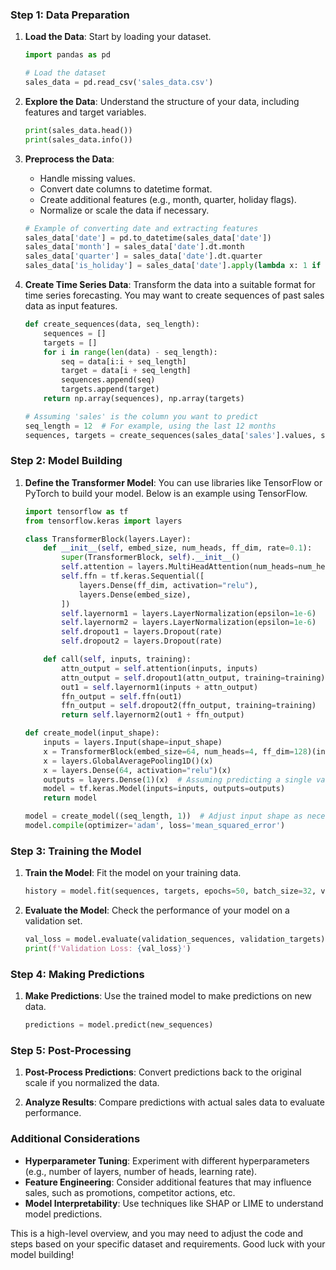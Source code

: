 ### Step 1: Data Preparation

1. **Load the Data**: Start by loading your dataset.

   ```python
   import pandas as pd

   # Load the dataset
   sales_data = pd.read_csv('sales_data.csv')
   ```

2. **Explore the Data**: Understand the structure of your data, including features and target variables.

   ```python
   print(sales_data.head())
   print(sales_data.info())
   ```

3. **Preprocess the Data**:
   - Handle missing values.
   - Convert date columns to datetime format.
   - Create additional features (e.g., month, quarter, holiday flags).
   - Normalize or scale the data if necessary.

   ```python
   # Example of converting date and extracting features
   sales_data['date'] = pd.to_datetime(sales_data['date'])
   sales_data['month'] = sales_data['date'].dt.month
   sales_data['quarter'] = sales_data['date'].dt.quarter
   sales_data['is_holiday'] = sales_data['date'].apply(lambda x: 1 if x in holiday_dates else 0)
   ```

4. **Create Time Series Data**: Transform the data into a suitable format for time series forecasting. You may want to create sequences of past sales data as input features.

   ```python
   def create_sequences(data, seq_length):
       sequences = []
       targets = []
       for i in range(len(data) - seq_length):
           seq = data[i:i + seq_length]
           target = data[i + seq_length]
           sequences.append(seq)
           targets.append(target)
       return np.array(sequences), np.array(targets)

   # Assuming 'sales' is the column you want to predict
   seq_length = 12  # For example, using the last 12 months
   sequences, targets = create_sequences(sales_data['sales'].values, seq_length)
   ```

### Step 2: Model Building

1. **Define the Transformer Model**: You can use libraries like TensorFlow or PyTorch to build your model. Below is an example using TensorFlow.

   ```python
   import tensorflow as tf
   from tensorflow.keras import layers

   class TransformerBlock(layers.Layer):
       def __init__(self, embed_size, num_heads, ff_dim, rate=0.1):
           super(TransformerBlock, self).__init__()
           self.attention = layers.MultiHeadAttention(num_heads=num_heads, key_dim=embed_size)
           self.ffn = tf.keras.Sequential([
               layers.Dense(ff_dim, activation="relu"),
               layers.Dense(embed_size),
           ])
           self.layernorm1 = layers.LayerNormalization(epsilon=1e-6)
           self.layernorm2 = layers.LayerNormalization(epsilon=1e-6)
           self.dropout1 = layers.Dropout(rate)
           self.dropout2 = layers.Dropout(rate)

       def call(self, inputs, training):
           attn_output = self.attention(inputs, inputs)
           attn_output = self.dropout1(attn_output, training=training)
           out1 = self.layernorm1(inputs + attn_output)
           ffn_output = self.ffn(out1)
           ffn_output = self.dropout2(ffn_output, training=training)
           return self.layernorm2(out1 + ffn_output)

   def create_model(input_shape):
       inputs = layers.Input(shape=input_shape)
       x = TransformerBlock(embed_size=64, num_heads=4, ff_dim=128)(inputs)
       x = layers.GlobalAveragePooling1D()(x)
       x = layers.Dense(64, activation="relu")(x)
       outputs = layers.Dense(1)(x)  # Assuming predicting a single value
       model = tf.keras.Model(inputs=inputs, outputs=outputs)
       return model

   model = create_model((seq_length, 1))  # Adjust input shape as necessary
   model.compile(optimizer='adam', loss='mean_squared_error')
   ```

### Step 3: Training the Model

1. **Train the Model**: Fit the model on your training data.

   ```python
   history = model.fit(sequences, targets, epochs=50, batch_size=32, validation_split=0.2)
   ```

2. **Evaluate the Model**: Check the performance of your model on a validation set.

   ```python
   val_loss = model.evaluate(validation_sequences, validation_targets)
   print(f'Validation Loss: {val_loss}')
   ```

### Step 4: Making Predictions

1. **Make Predictions**: Use the trained model to make predictions on new data.

   ```python
   predictions = model.predict(new_sequences)
   ```

### Step 5: Post-Processing

1. **Post-Process Predictions**: Convert predictions back to the original scale if you normalized the data.

2. **Analyze Results**: Compare predictions with actual sales data to evaluate performance.

### Additional Considerations

- **Hyperparameter Tuning**: Experiment with different hyperparameters (e.g., number of layers, number of heads, learning rate).
- **Feature Engineering**: Consider additional features that may influence sales, such as promotions, competitor actions, etc.
- **Model Interpretability**: Use techniques like SHAP or LIME to understand model predictions.

This is a high-level overview, and you may need to adjust the code and steps based on your specific dataset and requirements. Good luck with your model building!